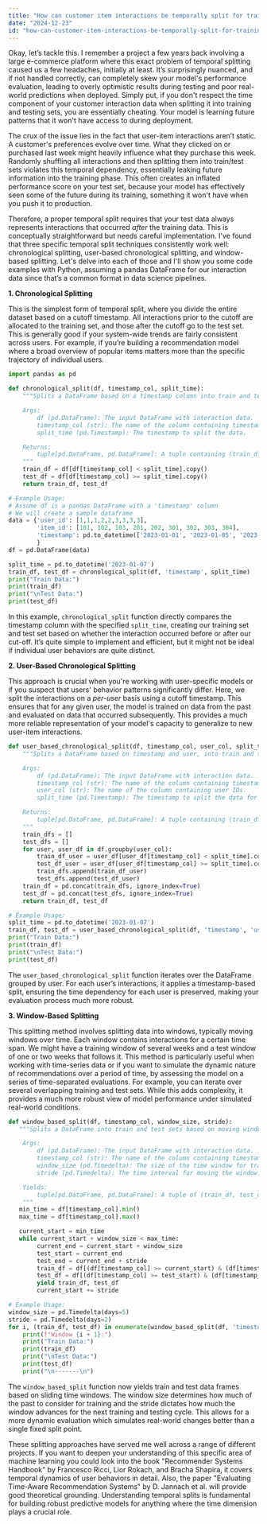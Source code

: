 ```yaml
---
title: "How can customer item interactions be temporally split for training and testing?"
date: "2024-12-23"
id: "how-can-customer-item-interactions-be-temporally-split-for-training-and-testing"
---
```


Okay, let’s tackle this. I remember a project a few years back involving a large e-commerce platform where this exact problem of temporal splitting caused us a few headaches, initially at least. It’s surprisingly nuanced, and if not handled correctly, can completely skew your model's performance evaluation, leading to overly optimistic results during testing and poor real-world predictions when deployed. Simply put, if you don't respect the time component of your customer interaction data when splitting it into training and testing sets, you are essentially cheating. Your model is learning future patterns that it won't have access to during deployment.

The crux of the issue lies in the fact that user-item interactions aren’t static. A customer's preferences evolve over time. What they clicked on or purchased last week might heavily influence what they purchase this week. Randomly shuffling all interactions and then splitting them into train/test sets violates this temporal dependency, essentially leaking future information into the training phase. This often creates an inflated performance score on your test set, because your model has effectively seen some of the future during its training, something it won't have when you push it to production.

Therefore, a proper temporal split requires that your test data always represents interactions that occurred *after* the training data. This is conceptually straightforward but needs careful implementation. I've found that three specific temporal split techniques consistently work well: chronological splitting, user-based chronological splitting, and window-based splitting. Let's delve into each of those and I'll show you some code examples with Python, assuming a pandas DataFrame for our interaction data since that’s a common format in data science pipelines.

**1. Chronological Splitting**

This is the simplest form of temporal split, where you divide the entire dataset based on a cutoff timestamp. All interactions prior to the cutoff are allocated to the training set, and those after the cutoff go to the test set. This is generally good if your system-wide trends are fairly consistent across users. For example, if you’re building a recommendation model where a broad overview of popular items matters more than the specific trajectory of individual users.

```python
import pandas as pd

def chronological_split(df, timestamp_col, split_time):
    """Splits a DataFrame based on a timestamp column into train and test sets.

    Args:
        df (pd.DataFrame): The input DataFrame with interaction data.
        timestamp_col (str): The name of the column containing timestamps.
        split_time (pd.Timestamp): The timestamp to split the data.

    Returns:
        tuple[pd.DataFrame, pd.DataFrame]: A tuple containing (train_df, test_df).
    """
    train_df = df[df[timestamp_col] < split_time].copy()
    test_df = df[df[timestamp_col] >= split_time].copy()
    return train_df, test_df

# Example Usage:
# Assume df is a pandas DataFrame with a 'timestamp' column
# We will create a sample dataframe
data = {'user_id': [1,1,1,2,2,3,3,3,3],
        'item_id': [101, 102, 103, 201, 202, 301, 302, 303, 304],
        'timestamp': pd.to_datetime(['2023-01-01', '2023-01-05', '2023-01-10','2023-01-02','2023-01-09', '2023-01-03', '2023-01-06','2023-01-08', '2023-01-12'])
        }
df = pd.DataFrame(data)

split_time = pd.to_datetime('2023-01-07')
train_df, test_df = chronological_split(df, 'timestamp', split_time)
print("Train Data:")
print(train_df)
print("\nTest Data:")
print(test_df)
```

In this example, `chronological_split` function directly compares the timestamp column with the specified `split_time`, creating our training set and test set based on whether the interaction occurred before or after our cut-off. It’s quite simple to implement and efficient, but it might not be ideal if individual user behaviors are quite distinct.

**2. User-Based Chronological Splitting**

This approach is crucial when you're working with user-specific models or if you suspect that users' behavior patterns significantly differ. Here, we split the interactions on a *per-user* basis using a cutoff timestamp. This ensures that for any given user, the model is trained on data from the past and evaluated on data that occurred subsequently. This provides a much more reliable representation of your model's capacity to generalize to new user-item interactions.

```python
def user_based_chronological_split(df, timestamp_col, user_col, split_time):
    """Splits a DataFrame based on timestamp and user, into train and test sets.

    Args:
        df (pd.DataFrame): The input DataFrame with interaction data.
        timestamp_col (str): The name of the column containing timestamps.
        user_col (str): The name of the column containing user IDs.
        split_time (pd.Timestamp): The timestamp to split the data for each user.

    Returns:
        tuple[pd.DataFrame, pd.DataFrame]: A tuple containing (train_df, test_df).
    """
    train_dfs = []
    test_dfs = []
    for user, user_df in df.groupby(user_col):
        train_df_user = user_df[user_df[timestamp_col] < split_time].copy()
        test_df_user = user_df[user_df[timestamp_col] >= split_time].copy()
        train_dfs.append(train_df_user)
        test_dfs.append(test_df_user)
    train_df = pd.concat(train_dfs, ignore_index=True)
    test_df = pd.concat(test_dfs, ignore_index=True)
    return train_df, test_df

# Example Usage:
split_time = pd.to_datetime('2023-01-07')
train_df, test_df = user_based_chronological_split(df, 'timestamp', 'user_id', split_time)
print("Train Data:")
print(train_df)
print("\nTest Data:")
print(test_df)
```

The `user_based_chronological_split` function iterates over the DataFrame grouped by user. For each user’s interactions, it applies a timestamp-based split, ensuring the time dependency for each user is preserved, making your evaluation process much more robust.

**3. Window-Based Splitting**

This splitting method involves splitting data into windows, typically moving windows over time. Each window contains interactions for a certain time span. We might have a training window of several weeks and a test window of one or two weeks that follows it. This method is particularly useful when working with time-series data or if you want to simulate the dynamic nature of recommendations over a period of time, by assessing the model on a series of time-separated evaluations. For example, you can iterate over several overlapping training and test sets. While this adds complexity, it provides a much more robust view of model performance under simulated real-world conditions.

```python
def window_based_split(df, timestamp_col, window_size, stride):
   """Splits a DataFrame into train and test sets based on moving windows.

    Args:
        df (pd.DataFrame): The input DataFrame with interaction data.
        timestamp_col (str): The name of the column containing timestamps.
        window_size (pd.Timedelta): The size of the time window for training data.
        stride (pd.Timedelta): The time interval for moving the window.

    Yields:
        tuple[pd.DataFrame, pd.DataFrame]: A tuple of (train_df, test_df) for each window.
    """
   min_time = df[timestamp_col].min()
   max_time = df[timestamp_col].max()

   current_start = min_time
   while current_start + window_size < max_time:
        current_end = current_start + window_size
        test_start = current_end
        test_end = current_end + stride
        train_df = df[(df[timestamp_col] >= current_start) & (df[timestamp_col] < current_end)].copy()
        test_df = df[(df[timestamp_col] >= test_start) & (df[timestamp_col] < test_end)].copy()
        yield train_df, test_df
        current_start += stride

# Example Usage:
window_size = pd.Timedelta(days=5)
stride = pd.Timedelta(days=2)
for i, (train_df, test_df) in enumerate(window_based_split(df, 'timestamp', window_size, stride)):
    print(f"Window {i + 1}:")
    print("Train Data:")
    print(train_df)
    print("\nTest Data:")
    print(test_df)
    print("\n-------\n")

```

The `window_based_split` function now yields train and test data frames based on sliding time windows. The window size determines how much of the past to consider for training and the stride dictates how much the window advances for the next training and testing cycle. This allows for a more dynamic evaluation which simulates real-world changes better than a single fixed split point.

These splitting approaches have served me well across a range of different projects. If you want to deepen your understanding of this specific area of machine learning you could look into the book "Recommender Systems Handbook" by Francesco Ricci, Lior Rokach, and Bracha Shapira, it covers temporal dynamics of user behaviors in detail. Also, the paper "Evaluating Time-Aware Recommendation Systems" by D. Jannach et al. will provide good theoretical grounding. Understanding temporal splits is fundamental for building robust predictive models for anything where the time dimension plays a crucial role.
